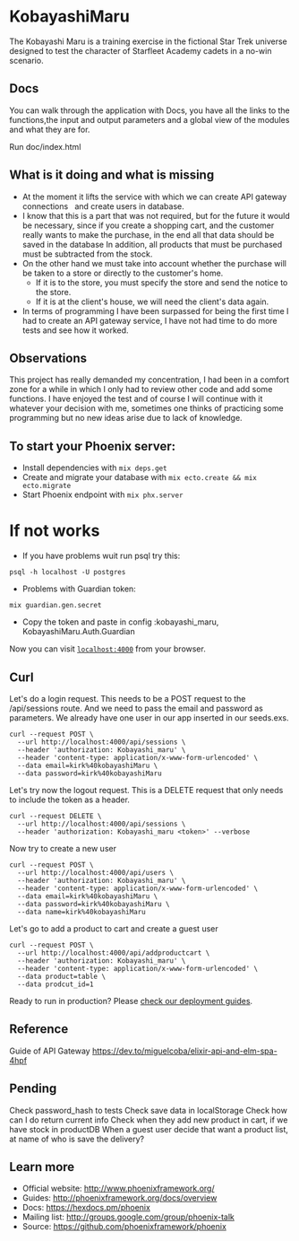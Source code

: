 # KobayashiMaru
The Kobayashi Maru is a training exercise in the fictional Star Trek universe designed to test the character of Starfleet Academy cadets in a no-win scenario.

## Docs
You can walk through the application with Docs, you have all the links to the functions,the input and output parameters and a global view of the modules and what they are for.

Run doc/index.html

## What is it doing and what is missing
  - At the moment it lifts the service with which we can create API gateway connections
  and create users in database.
  - I know that this is a part that was not required, but for the future it would be necessary, since if you create a shopping cart, and the customer really wants to make the purchase, in the end all that data should be saved in the database In addition, all products that must be purchased must be subtracted from the stock.
  - On the other hand we must take into account whether the purchase will be taken to a store or directly to the customer's home.
    - If it is to the store, you must specify the store and send the notice to the store.
    - If it is at the client's house, we will need the client's data again.
  - In terms of programming I have been surpassed for being the first time I had to create an API gateway service, I have not had time to do more tests and see how it worked.

## Observations
This project has really demanded my concentration, I had been in a comfort zone for a while in which I only had to review other code and add some functions. I have enjoyed the test and of course I will continue with it whatever your decision with me, sometimes one thinks of practicing some programming but no new ideas arise due to lack of knowledge.

## To start your Phoenix server:

  * Install dependencies with `mix deps.get`
  * Create and migrate your database with `mix ecto.create && mix ecto.migrate`
  * Start Phoenix endpoint with `mix phx.server`

# If not works
* If you have problems wuit run psql try this:
```
psql -h localhost -U postgres
```

* Problems with Guardian token:
```
mix guardian.gen.secret
```
- Copy the token and paste in config :kobayashi_maru, KobayashiMaru.Auth.Guardian

Now you can visit [`localhost:4000`](http://localhost:4000) from your browser.


## Curl
Let's do a login request. This needs to be a POST request to the /api/sessions route. And we need to pass the email and password as parameters. We already have one user in our app inserted in our seeds.exs.
```
curl --request POST \
  --url http://localhost:4000/api/sessions \
  --header 'authorization: Kobayashi_maru' \
  --header 'content-type: application/x-www-form-urlencoded' \
  --data email=kirk%40kobayashiMaru \
  --data password=kirk%40kobayashiMaru
```
Let's try now the logout request. This is a DELETE request that only needs to include the token as a header.
```
curl --request DELETE \
  --url http://localhost:4000/api/sessions \
  --header 'authorization: Kobayashi_maru <token>' --verbose
```
Now try to create a new user
```
curl --request POST \
  --url http://localhost:4000/api/users \
  --header 'authorization: Kobayashi_maru' \
  --header 'content-type: application/x-www-form-urlencoded' \
  --data email=kirk%40kobayashiMaru \
  --data password=kirk%40kobayashiMaru \
  --data name=kirk%40kobayashiMaru
```
Let's go to add a product to cart and create a guest user
```
curl --request POST \
  --url http://localhost:4000/api/addproductcart \
  --header 'authorization: Kobayashi_maru' \ 
  --header 'content-type: application/x-www-form-urlencoded' \
  --data product=table \
  --data prodcut_id=1 
```

Ready to run in production? Please [check our deployment guides](http://www.phoenixframework.org/docs/deployment).

## Reference
Guide of API Gateway https://dev.to/miguelcoba/elixir-api-and-elm-spa-4hpf

## Pending
Check password_hash to tests
Check save data in localStorage
Check how can I do return current info
Check when they add new product in cart, if we have stock in productDB
When a guest user decide that want a product list, at name of who is save the delivery?

## Learn more

  * Official website: http://www.phoenixframework.org/
  * Guides: http://phoenixframework.org/docs/overview
  * Docs: https://hexdocs.pm/phoenix
  * Mailing list: http://groups.google.com/group/phoenix-talk
  * Source: https://github.com/phoenixframework/phoenix
